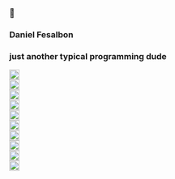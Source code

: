 ### 👋
### Daniel Fesalbon
### just another typical programming dude
<!--
**danielfesalbon/danielfesalbon** is a ✨ _special_ ✨ repository because its `README.md` (this file) appears on your GitHub profile.

Here are some ideas to get you started:

- 🔭 I’m currently working on ...
- 🌱 I’m currently learning ...
- 👯 I’m looking to collaborate on ...
- 🤔 I’m looking for help with ...
- 💬 Ask me about ...
- 📫 How to reach me: ...
- 😄 Pronouns: ...
- ⚡ Fun fact: ...
-->

<p align="left">
  <img src="https://devicons.github.io/devicon/devicon.git/icons/angularjs/angularjs-original.svg" alt="angularjs" width="20" height="20"/>
  <br>
  <img src="https://devicons.github.io/devicon/devicon.git/icons/bootstrap/bootstrap-plain.svg" alt="bootstrap" width="20" height="20"/><br>
  <img src="https://devicons.github.io/devicon/devicon.git/icons/css3/css3-original-wordmark.svg" alt="css3" width="20" height="20"/><br>
  <img src="https://devicons.github.io/devicon/devicon.git/icons/html5/html5-original-wordmark.svg" alt="html5" width="20" height="20"/><br>
  <img src="https://devicons.github.io/devicon/devicon.git/icons/java/java-original-wordmark.svg" alt="java" width="20" height="20"/><br>
  <img src="https://devicons.github.io/devicon/devicon.git/icons/javascript/javascript-original.svg" alt="javascript" width="20" height="20"/><br>
  <img src="https://devicons.github.io/devicon/devicon.git/icons/mysql/mysql-original-wordmark.svg" alt="mysql" width="20" height="20"/><br>
  <img src="https://devicons.github.io/devicon/devicon.git/icons/photoshop/photoshop-plain.svg" alt="photoshop" width="20" height="20"/> <br>
  <img src="https://www.vectorlogo.zone/logos/springio/springio-icon.svg" alt="spring" width="20" height="20"/><br>
  <img src="https://devicons.github.io/devicon/devicon.git/icons/typescript/typescript-original.svg" alt="typescript" width="20" height="20"/><br>
</p>


